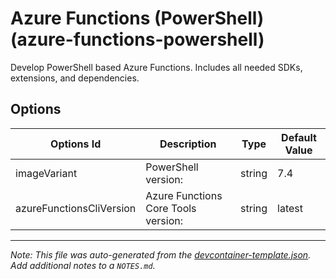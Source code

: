 
# Azure Functions (PowerShell) (azure-functions-powershell)

Develop PowerShell based Azure Functions. Includes all needed SDKs, extensions, and dependencies.

## Options

| Options Id | Description | Type | Default Value |
|-----|-----|-----|-----|
| imageVariant | PowerShell version: | string | 7.4 |
| azureFunctionsCliVersion | Azure Functions Core Tools version: | string | latest |



---

_Note: This file was auto-generated from the [devcontainer-template.json](https://github.com/shibayan/devcontainers/blob/main/src/azure-functions-powershell/devcontainer-template.json).  Add additional notes to a `NOTES.md`._
